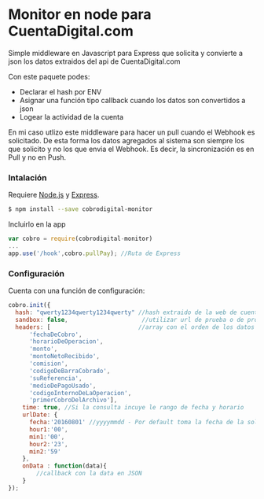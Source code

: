 # Monitor en node para CuentaDigital.com

Simple middleware en Javascript para Express que solicita y convierte a json los datos extraidos del api de CuentaDigital.com

Con este paquete podes:
  - Declarar el hash por ENV
  - Asignar una función tipo callback cuando los datos son convertidos a json
  - Logear la actividad de la cuenta

En mi caso utlizo este middleware para hacer un pull cuando el Webhook es solicitado. De esta forma los datos agregados al sistema son siempre los que solicito y no los que envia el Webhook. Es decir, la sincronización es en Pull y no en Push.

### Intalación
Requiere [Node.js](https://nodejs.org/) y [Express](http://expressjs.com/es/).

```sh
$ npm install --save cobrodigital-monitor
```

Incluirlo en la app

```js
var cobro = require(cobrodigital-monitor)
...
app.use('/hook',cobro.pullPay); //Ruta de Express
```

### Configuración

Cuenta con una función de configuración:
```js
cobro.init({
  hash: "qwerty1234qwerty1234qwerty" //hash extraido de la web de cuentadigital
  sandbox: false,                     //utilizar url de prueba o de producción
  headers: [                         //array con el orden de los datos configurados
      'fechaDeCobro',
      'horarioDeOperacion',
      'monto',
      'montoNetoRecibido',
      'comision',
      'codigoDeBarraCobrado',
      'suReferencia',
      'medioDePagoUsado',
      'codigoInternoDeLaOperacion',
      'primerCobroDelArchivo'],
    time: true, //Si la consulta incuye le rango de fecha y horario
    urlDate: {
      fecha:'20160801' //yyyymmdd - Por default toma la fecha de la solicitud
      hour1:'00',
      min1:'00',
      hour2:'23',
      min2:'59'
    },
    onData : function(data){
        //callback con la data en JSON
    }
});
```
